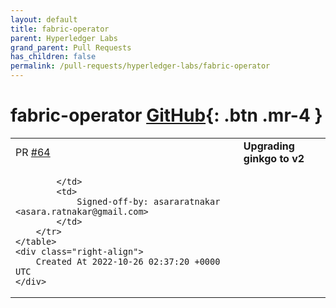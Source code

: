```yaml
---
layout: default
title: fabric-operator
parent: Hyperledger Labs
grand_parent: Pull Requests
has_children: false
permalink: /pull-requests/hyperledger-labs/fabric-operator
---
```


# fabric-operator <span class="fs-3 right-align">[GitHub](https://github.com/hyperledger-labs/fabric-operator){: .btn .mr-4 }</span>


<div>
    <table>
        <tr>
            <td>
                PR <a href="https://github.com/hyperledger-labs/fabric-operator/pull/64" class=".btn">#64</a>
            </td>
            <td>
                <b>
                    Upgrading ginkgo to v2
                </b>
            </td>
        </tr>
        <tr>
            <td>
                
            </td>
            <td>
                Signed-off-by: asararatnakar <asara.ratnakar@gmail.com>
            </td>
        </tr>
    </table>
    <div class="right-align">
        Created At 2022-10-26 02:37:20 +0000 UTC
    </div>
</div>

